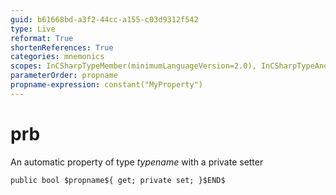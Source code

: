 ```yaml
---
guid: b61668bd-a3f2-44cc-a155-c03d9312f542
type: Live
reformat: True
shortenReferences: True
categories: mnemonics
scopes: InCSharpTypeMember(minimumLanguageVersion=2.0), InCSharpTypeAndNamespace(minimumLanguageVersion=2.0)
parameterOrder: propname
propname-expression: constant("MyProperty")
---
```


# prb

An automatic property of type $typename$ with a private setter

```
public bool $propname${ get; private set; }$END$
```
